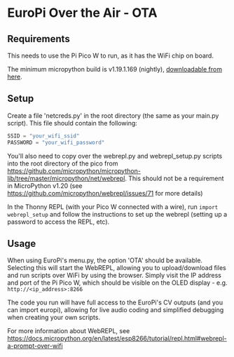 # EuroPi Over the Air - OTA

## Requirements

This needs to use the Pi Pico W to run, as it has the WiFi chip on board.

The minimum micropython build is v1.19.1.169 (nightly), [downloadable from here](https://micropython.org/download/rp2-pico/).

## Setup

Create a file 'netcreds.py' in the root directory (the same as your main.py script). This file should contain the following:

```python
SSID = "your_wifi_ssid"
PASSWORD = "your_wifi_password"
```

You'll also need to copy over the webrepl.py and webrepl_setup.py scripts into the root directory of the pico from https://github.com/micropython/micropython-lib/tree/master/micropython/net/webrepl. This should not be a requirement in MicroPython v1.20 (see https://github.com/micropython/webrepl/issues/71 for more details)

In the Thonny REPL (with your Pico W connected with a wire), run `import webrepl_setup` and follow the instructions to set up the webrepl (setting up a password to access the REPL, etc).

## Usage

When using EuroPi's menu.py, the option 'OTA' should be available. Selecting this will start the WebREPL, allowing you to upload/download files and run scripts over WiFi by using the browser. Simply visit the IP address and port of the Pi Pico W, which should be visible on the OLED display - e.g. `http://<ip_address>:8266`

The code you run will have full access to the EuroPi's CV outputs (and you can import europi), allowing for live audio coding and simplified debugging when creating your own scripts.

For more information about WebREPL, see https://docs.micropython.org/en/latest/esp8266/tutorial/repl.html#webrepl-a-prompt-over-wifi